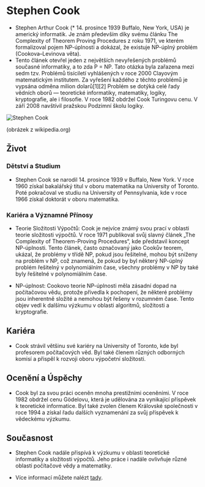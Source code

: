 # Stephen Cook
- Stephen Arthur Cook (* 14. prosince 1939 Buffalo, New York, USA) je americký informatik. Je znám především díky svému článku The Complexity of Theorem Proving Procedures z roku 1971, ve kterém formalizoval pojem NP-úplnosti a dokázal, že existuje NP-úplný problém (Cookova–Levinova věta).
- Tento článek otevřel jeden z největších nevyřešených problémů současné informatiky, a to zda P = NP. Tato otázka byla zařazena mezi sedm tzv. Problémů tisíciletí vyhlášených v roce 2000 Clayovým matematickým institutem. Za vyřešení každého z těchto problémů je vypsána odměna milion dolarů[1][2] Problém se dotýká celé řady vědních oborů — teoretické informatiky, matematiky, logiky, kryptografie, ale i filosofie. V roce 1982 obdržel Cook Turingovu cenu. V září 2008 navštívil pražskou Podzimní školu logiky.

![Stephen Cook](https://upload.wikimedia.org/wikipedia/commons/thumb/6/68/Prof.Cook.jpg/800px-Prof.Cook.jpg)

(obrázek z wikipedia.org)
## Život
### Dětství a Studium
- Stephen Cook se narodil 14. prosince 1939 v Buffalo, New York. V roce 1960 získal bakalářský titul v oboru matematika na University of Toronto. Poté pokračoval ve studiu na University of Pennsylvania, kde v roce 1966 získal doktorát v oboru matematika.

### Kariéra a Významné Přínosy
- Teorie Složitosti Výpočtů: Cook je nejvíce známý svou prací v oblasti teorie složitosti výpočtů. V roce 1971 publikoval svůj slavný článek „The Complexity of Theorem-Proving Procedures“, kde představil koncept NP-úplnosti. Tento článek, často označovaný jako Cookův teorem, ukázal, že problémy v třídě NP, pokud jsou řešitelné, mohou být sníženy na problém v NP, což znamená, že pokud by byl některý NP-úplný problém řešitelný v polynomiálním čase, všechny problémy v NP by také byly řešitelné v polynomiálním čase.

- NP-úplnost: Cookovo teorie NP-úplnosti měla zásadní dopad na počítačovou vědu, protože přivedla k pochopení, že některé problémy jsou inherentně složité a nemohou být řešeny v rozumném čase. Tento objev vedl k dalšímu výzkumu v oblasti algoritmů, složitosti a kryptografie.

## Kariéra 
- Cook strávil většinu své kariéry na University of Toronto, kde byl profesorem počítačových věd. Byl také členem různých odborných komisí a přispěl k rozvoji oboru výpočetní složitosti.

## Ocenění a Úspěchy
- Cook byl za svou práci oceněn mnoha prestižními oceněními. V roce 1982 obdržel cenu Gödelovu, která je udělována za vynikající příspěvek k teoretické informatice. Byl také zvolen členem Královské společnosti v roce 1994 a získal řadu dalších vyznamenání za svůj příspěvek k vědeckému výzkumu.

## Současnost
- Stephen Cook nadále přispívá k výzkumu v oblasti teoretické informatiky a složitosti výpočtů. Jeho práce i nadále ovlivňuje různé oblasti počítačové vědy a matematiky.

- Více informací můžete nalézt [tady](https://en.wikipedia.org/wiki/Stephen_Cook).
